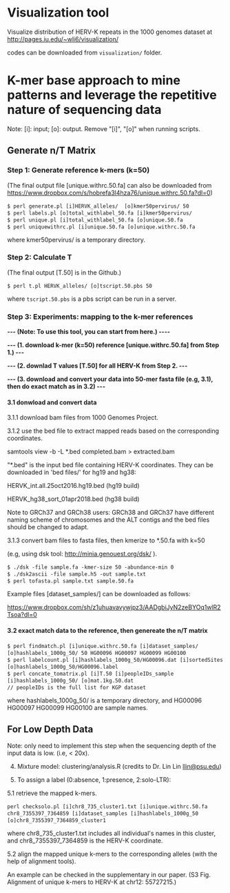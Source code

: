 
<!--
```diff
+ green: input file/directory; 
- red: output file/directory.
```
-->
# Visualization tool 

Visualize distribution of HERV-K repeats in the 1000 genomes dataset at
http://pages.iu.edu/~wli6/visualization/

codes can be downloaded from ```visualization/``` folder.


# **K-mer base approach to mine patterns and leverage the repetitive nature of sequencing data**

Note: [i]: input; [o]: output. Remove "[i]", "[o]" when running scripts.

## **Generate n/T Matrix**

### Step 1: Generate reference k-mers (k=50)
(The final output file [unique.withrc.50.fa] can also be downloaded from https://www.dropbox.com/s/hobrefa3l4hza76/unique.withrc.50.fa?dl=0)

```
$ perl generate.pl [i]HERVK_alleles/  [o]kmer50pervirus/ 50  
$ perl labels.pl [o]total_withlabel_50.fa [i]kmer50pervirus/ 
$ perl unique.pl [i]total_withlabel_50.fa [o]unique.50.fa 
$ perl uniquewithrc.pl [i]unique.50.fa [o]unique.withrc.50.fa 
```
where kmer50pervirus/ is a temporary directory.

### Step 2: Calculate T
(The final output [T.50] is in the Github.)
``` 
$ perl t.pl HERVK_alleles/ [o]tscript.50.pbs 50 
```
where ```tscript.50.pbs``` is a pbs script can be run in a server.


### Step 3: Experiments: mapping to the k-mer references
**--- (Note: To use this tool, you can start from here.) ----**

**--- (1. download k-mer (k=50) reference [unique.withrc.50.fa] from Step 1.) ---** 

**--- (2. downlad T values [T.50] for all HERV-K from Step 2. ---**

**--- (3. download and convert your data into 50-mer fasta file (e.g, 3.1), then do exact match as in 3.2) ---**

#### 3.1 donwload and convert data

3.1.1 download bam files from 1000 Genomes Project.

3.1.2 use the bed file to extract mapped reads based on the corresponding coordinates. 

   samtools view -b -L  *.bed  completed.bam > extracted.bam
   
"*.bed" is the input bed file containing HERV-K coordinates. They can be downloaded in 'bed files/' for hg19 and hg38:

  HERVK_int.all.25oct2016.hg19.bed  (hg19 build)
  
  HERVK_hg38_sort_01apr2018.bed     (hg38 build)

Note to GRCh37 and GRCh38 users: GRCh38 and GRCh37 have different naming scheme of chromosomes and the ALT contigs and the bed files should be changed to adapt.

3.1.3 convert bam files to fasta files, then kmerize to *.50.fa with k=50 

(e.g, using dsk tool: http://minia.genouest.org/dsk/ ).

```
$ ./dsk -file sample.fa -kmer-size 50 -abundance-min 0
$ ./dsk2ascii -file sample.h5 -out sample.txt
$ perl tofasta.pl sample.txt sample.50.fa   
```

Example files [dataset_samples/] can be downloaded as follows:

https://www.dropbox.com/sh/z1uhuavavywjpz3/AADgbiJyN2zeBYOq1wlR2Tsoa?dl=0

#### 3.2 exact match data to the reference, then genereate the n/T matrix
```
$ perl findmatch.pl [i]unique.withrc.50.fa [i]dataset_samples/ [o]hashlabels_1000g_50/ 50 HG00096 HG00097 HG00099 HG00100  
$ perl labelcount.pl [i]hashlabels_1000g_50/HG00096.dat [i]sortedSites [o]hashlabels_1000g_50/HG00096.label
$ perl concate_tomatrix.pl [i]T.50 [i]peopleIDs_sample [i]hashlabels_1000g_50/ [o]mat.1kg.50.dat  
// peopleIDs is the full list for KGP dataset
```
where hashlabels_1000g_50/ is a temporary directory, and 
HG00096 HG00097 HG00099 HG00100 are sample names.

<!-- generate k-mer references --

1. perl generate.pl HERVK_alleles/ kmer50pervirus/ 50  (generate 50-mers per virus; input: kmer50pervirus/, k=50; output: kmer50pervirus/)
2. perl labels.pl total_withlabel_50.fa kmer50pervirus/ (labeling each k-mer. output: total_withlabel.fa)
3. perl unique.pl total_withlabel_50.fa unique.50.fa  (generate unique k-mers: unique.50.fa)
4. perl uniquewithrc.pl unique.50.fa unique.withrc.50.fa (generate references: unqiue k-mers with reverse complement. output: unique.withrc.50.fa)

k-mer references can be downloaded:
https://www.dropbox.com/s/y991vnaja8s9x66/unique.withrc.50.fa?dl=0

-- calculate T -- 

5. perl t.pl HERVK_alleles_may/ tscript.may.pbs 50 (Tscript())

// bwa: query name too long: rewrite header

// follow sortedSites order :  t.pl(Torder()) 

T.50 is the # of unique k-mers in each virus

-- calculate n : mapping dataset to the references -- 

// downloading bam files according to the coordinates, then converting into fasta files (with 50-mers: e.g, dsk is used)

6. perl findmatch.pl unique.withrc.50.fa dataset_samples/ hashlabels_1000g_50/ 50 HG00096 HG00097 HG00099 HG00100  (output: hashlabels_1000g_50/)
7. perl labelcount.pl hashlabels_1000g_50/HG00096.dat sortedSites hashlabels_1000g_50/HG00096.label
8. perl concate_tomatrix.pl T.50 peopleIDs hashlabels_1000g_50/ mat.1kg.50.dat (generate matrix of n/T ratio: mat.1kg.50.dat)

dataset_samples can be downloaded as follows:

https://www.dropbox.com/sh/z1uhuavavywjpz3/AADgbiJyN2zeBYOq1wlR2Tsoa?dl=0

peopleIDs_sample:

HG00096

HG00097

HG00099

HG00100
-->

##  **For Low Depth Data**

Note: only need to implement this step when the sequencing depth of the input data is low. (i.e, < 20x).

4. Mixture model: clustering/analysis.R (credits to Dr. Lin Lin llin@psu.edu)

5. To assign a label (0:absence, 1:presence, 2:solo-LTR):

5.1 retrieve the mapped k-mers.
```
perl checksolo.pl [i]chr8_735_cluster1.txt [i]unique.withrc.50.fa chr8_7355397_7364859 [i]dataset_samples [i]hashlabels_1000g_50 [o]chr8_7355397_7364859_cluster1

```
where chr8_735_cluster1.txt includes all individual's names in this cluster, and chr8_7355397_7364859 is the HERV-K coordinate.

5.2 align the mapped unique k-mers to the corresponding alleles (with the help of alignment tools). 

An example can be checked in the supplementary in our paper. (S3 Fig. Alignment of unique k-mers to HERV-K at chr12: 55727215.)

<!----
R code examples for implementing a conversion of the n/T matrix to the 0,1,2 matrix after the biologists anaylzed the clustering diagrams.

```
unique(cluster) # list all cluster numbers
mat012= matrix(0,2535,1) # define and initialize a new matrix to store 0,1,2 values
mat012[which(cluster==clusterno)]= 1 # set the value for points in the cluster (ie., clusterno) to 1 when the virus is presence; 
#or 2 when solo-LTR exists.

```
--->


<!-----------------------------------------------------------------------
Demo
1. raw data: short read DNA sequencing (100bps)

2. k-mer counting method

<img src="figures/outline.png" />

3. difficulties

<img src="figures/k=70_2.png" />

4. clustering results (from mixture models)
<img src="figures/chr12_557_k50.png" />

5. (Truncated) Dirichlet process Gaussian mixture model

(1) density function for GMM

<img src="figures/density_func.PNG" />

(2) model estimation: a latent indicator Z: P(Z=j) = \pi_j

(3) classic way to select the number of components: eg, BIC criterion

(4) dirichlet process prior for \theta [reference]: to represent the infinite mixure

Truncated Dirichlet process Gaussian mixture model: hyperparameters (M, e, f, m, t, d, S).

<img src="figures/Dirichlet Process.PNG" />

6. visualization of prevalence: D3.js map

http://personal.psu.edu/~wul135/visualization/

<img src="figures/map.png" />

---!>
